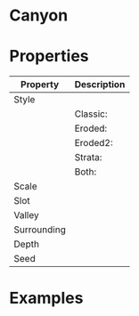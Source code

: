 # Canyon


# Properties


| Property | Description| 
| -------- | -----------|
| Style |  |
| | Classic: <desc> |
| | Eroded: <desc> |
| | Eroded2: <desc> |
| | Strata: <desc> |
| | Both: <desc> |
| Scale |  |
| Slot |  |
| Valley |  |
| Surrounding |  |
| Depth |  |
| Seed |  |




# Examples
